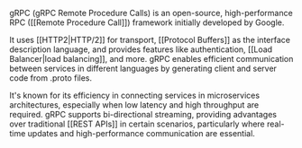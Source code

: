 gRPC (gRPC Remote Procedure Calls) is an open-source, high-performance RPC ([[Remote Procedure Call]]) framework initially developed by Google. 

It uses [[HTTP2|HTTP/2]] for transport, [[Protocol Buffers]] as the interface description language, and provides features like authentication, [[Load Balancer|load balancing]], and more. gRPC enables efficient communication between services in different languages by generating client and server code from .proto files. 

It's known for its efficiency in connecting services in microservices architectures, especially when low latency and high throughput are required. gRPC supports bi-directional streaming, providing advantages over traditional [[REST APIs]] in certain scenarios, particularly where real-time updates and high-performance communication are essential.

